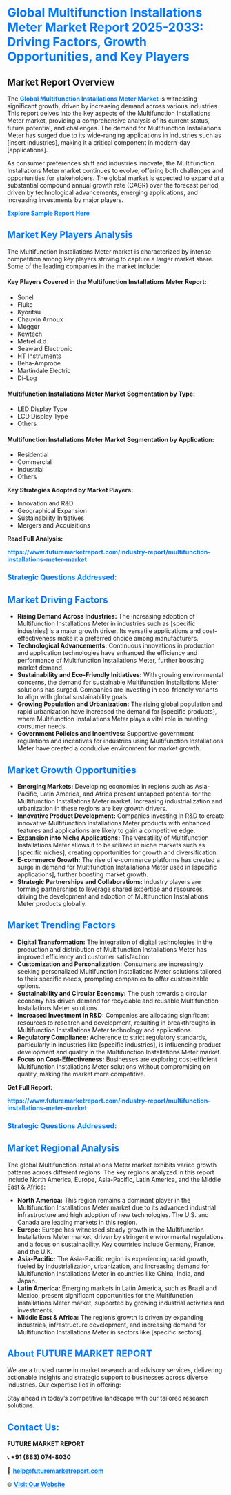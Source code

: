 <h1 style="color: #007BFF;">Global Multifunction Installations Meter Market Report 2025-2033: Driving Factors, Growth Opportunities, and Key Players</h1>

<section id="overview">
<h2>Market Report Overview</h2>
<p>The <a href="https://www.futuremarketreport.com/industry-report/multifunction-installations-meter-market" style="color: #007BFF; text-decoration: none;"><strong>Global Multifunction Installations Meter Market</strong></a> is witnessing significant growth, driven by increasing demand across various industries. This report delves into the key aspects of the Multifunction Installations Meter market, providing a comprehensive analysis of its current status, future potential, and challenges. The demand for Multifunction Installations Meter has surged due to its wide-ranging applications in industries such as [insert industries], making it a critical component in modern-day [applications].</p>
<p>As consumer preferences shift and industries innovate, the Multifunction Installations Meter market continues to evolve, offering both challenges and opportunities for stakeholders. The global market is expected to expand at a substantial compound annual growth rate (CAGR) over the forecast period, driven by technological advancements, emerging applications, and increasing investments by major players.</p>
</section>

<section id="overview">
<p><a href="https://www.futuremarketreport.com/request-sample/reportId=87474" style="color: #007BFF; text-decoration: none;"><strong>Explore Sample Report Here</strong></a></p>
</section>

<section id="key-players">
<h2 style="color: #007BFF;">Market Key Players Analysis</h2>
<p>The Multifunction Installations Meter market is characterized by intense competition among key players striving to capture a larger market share. Some of the leading companies in the market include:</p>
<h4>Key Players Covered in the Multifunction Installations Meter Report:</h4>
<ul><li>Sonel</li><li>Fluke</li><li>Kyoritsu</li><li>Chauvin Arnoux</li><li>Megger</li><li>Kewtech</li><li>Metrel d.d.</li><li>Seaward Electronic</li><li>HT Instruments</li><li>Beha-Amprobe</li><li>Martindale Electric</li><li>Di-Log</li></ul>
<h4>Multifunction Installations Meter Market Segmentation by Type:</h4>
<ul><li>LED Display Type</li><li>LCD Display Type</li><li>Others</li></ul>

<h4>Multifunction Installations Meter Market Segmentation by Application:</h4>
<ul><li>Residential</li><li>Commercial</li><li>Industrial</li><li>Others</li></ul>
<p><strong>Key Strategies Adopted by Market Players:</strong></p>
<ul>
<li>Innovation and R&D</li>
<li>Geographical Expansion</li>
<li>Sustainability Initiatives</li>
<li>Mergers and Acquisitions</li>
</ul>
</section>

<section>
<p><strong>Read Full Analysis: </strong></p><a href="https://www.futuremarketreport.com/industry-report/multifunction-installations-meter-market" style="color: #007BFF; text-decoration: none;"><strong>https://www.futuremarketreport.com/industry-report/multifunction-installations-meter-market</strong></a>
<h3 style="color: #007BFF;">Strategic Questions Addressed:</h3>
</section>

<section id="driving-factors">
<h2 style="color: #007BFF;">Market Driving Factors</h2>
<ul>
<li><strong>Rising Demand Across Industries:</strong> The increasing adoption of Multifunction Installations Meter in industries such as [specific industries] is a major growth driver. Its versatile applications and cost-effectiveness make it a preferred choice among manufacturers.</li>
<li><strong>Technological Advancements:</strong> Continuous innovations in production and application technologies have enhanced the efficiency and performance of Multifunction Installations Meter, further boosting market demand.</li>
<li><strong>Sustainability and Eco-Friendly Initiatives:</strong> With growing environmental concerns, the demand for sustainable Multifunction Installations Meter solutions has surged. Companies are investing in eco-friendly variants to align with global sustainability goals.</li>
<li><strong>Growing Population and Urbanization:</strong> The rising global population and rapid urbanization have increased the demand for [specific products], where Multifunction Installations Meter plays a vital role in meeting consumer needs.</li>
<li><strong>Government Policies and Incentives:</strong> Supportive government regulations and incentives for industries using Multifunction Installations Meter have created a conducive environment for market growth.</li>
</ul>
</section>

<section id="growth-opportunities">
<h2 style="color: #007BFF;">Market Growth Opportunities</h2>
<ul>
<li><strong>Emerging Markets:</strong> Developing economies in regions such as Asia-Pacific, Latin America, and Africa present untapped potential for the Multifunction Installations Meter market. Increasing industrialization and urbanization in these regions are key growth drivers.</li>
<li><strong>Innovative Product Development:</strong> Companies investing in R&D to create innovative Multifunction Installations Meter products with enhanced features and applications are likely to gain a competitive edge.</li>
<li><strong>Expansion into Niche Applications:</strong> The versatility of Multifunction Installations Meter allows it to be utilized in niche markets such as [specific niches], creating opportunities for growth and diversification.</li>
<li><strong>E-commerce Growth:</strong> The rise of e-commerce platforms has created a surge in demand for Multifunction Installations Meter used in [specific applications], further boosting market growth.</li>
<li><strong>Strategic Partnerships and Collaborations:</strong> Industry players are forming partnerships to leverage shared expertise and resources, driving the development and adoption of Multifunction Installations Meter products globally.</li>
</ul>
</section>

<section id="trending-factors">
<h2 style="color: #007BFF;">Market Trending Factors</h2>
<ul>
<li><strong>Digital Transformation:</strong> The integration of digital technologies in the production and distribution of Multifunction Installations Meter has improved efficiency and customer satisfaction.</li>
<li><strong>Customization and Personalization:</strong> Consumers are increasingly seeking personalized Multifunction Installations Meter solutions tailored to their specific needs, prompting companies to offer customizable options.</li>
<li><strong>Sustainability and Circular Economy:</strong> The push towards a circular economy has driven demand for recyclable and reusable Multifunction Installations Meter solutions.</li>
<li><strong>Increased Investment in R&D:</strong> Companies are allocating significant resources to research and development, resulting in breakthroughs in Multifunction Installations Meter technology and applications.</li>
<li><strong>Regulatory Compliance:</strong> Adherence to strict regulatory standards, particularly in industries like [specific industries], is influencing product development and quality in the Multifunction Installations Meter market.</li>
<li><strong>Focus on Cost-Effectiveness:</strong> Businesses are exploring cost-efficient Multifunction Installations Meter solutions without compromising on quality, making the market more competitive.</li>
</ul>
</section>

<section>
<p><strong>Get Full Report: </strong></p><a href="https://www.futuremarketreport.com/industry-report/multifunction-installations-meter-market" style="color: #007BFF; text-decoration: none;"><strong>https://www.futuremarketreport.com/industry-report/multifunction-installations-meter-market</strong></a>
<h3 style="color: #007BFF;">Strategic Questions Addressed:</h3>
</section>


<section id="regional-analysis">
<h2 style="color: #007BFF;">Market Regional Analysis</h2>
<p>The global Multifunction Installations Meter market exhibits varied growth patterns across different regions. The key regions analyzed in this report include North America, Europe, Asia-Pacific, Latin America, and the Middle East & Africa:</p>
<ul>
<li><strong>North America:</strong> This region remains a dominant player in the Multifunction Installations Meter market due to its advanced industrial infrastructure and high adoption of new technologies. The U.S. and Canada are leading markets in this region.</li>
<li><strong>Europe:</strong> Europe has witnessed steady growth in the Multifunction Installations Meter market, driven by stringent environmental regulations and a focus on sustainability. Key countries include Germany, France, and the U.K.</li>
<li><strong>Asia-Pacific:</strong> The Asia-Pacific region is experiencing rapid growth, fueled by industrialization, urbanization, and increasing demand for Multifunction Installations Meter in countries like China, India, and Japan.</li>
<li><strong>Latin America:</strong> Emerging markets in Latin America, such as Brazil and Mexico, present significant opportunities for the Multifunction Installations Meter market, supported by growing industrial activities and investments.</li>
<li><strong>Middle East & Africa:</strong> The region’s growth is driven by expanding industries, infrastructure development, and increasing demand for Multifunction Installations Meter in sectors like [specific sectors].</li>
</ul>
</section>

<footer>
<h2 style="color: #007BFF;">About FUTURE MARKET REPORT</h2>
<p>We are a trusted name in market research and advisory services, delivering actionable insights and strategic support to businesses across diverse industries. Our expertise lies in offering:</p>

<p>Stay ahead in today’s competitive landscape with our tailored research solutions.</p>

<h2 style="color: #007BFF;">Contact Us:</h2>
<p><strong>FUTURE MARKET REPORT</strong></p>
<p>📞 <strong>+91 (883) 074-8030</strong></p>
<p>📧 <strong><a href="mailto:help@futuremarketreport.com" style="color: #007BFF;">help@futuremarketreport.com</a></strong></p>
<p>🌐 <strong><a href="https://www.futuremarketreport.com/" style="color: #007BFF;">Visit Our Website</a></strong></p>
</footer>